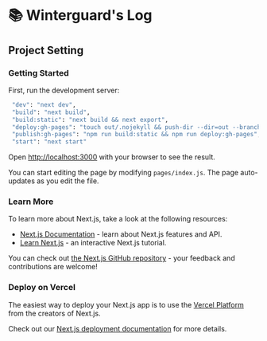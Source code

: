 # 📚 Winterguard's Log

## Project Setting

### Getting Started

First, run the development server:

```bash
 "dev": "next dev",
 "build": "next build",
 "build:static": "next build && next export",
 "deploy:gh-pages": "touch out/.nojekyll && push-dir --dir=out --branch=gh-pages --cleanup",
 "publish:gh-pages": "npm run build:static && npm run deploy:gh-pages",
 "start": "next start"
```

Open [http://localhost:3000](http://localhost:3000) with your browser to see the result.

You can start editing the page by modifying `pages/index.js`. The page auto-updates as you edit the file.

### Learn More

To learn more about Next.js, take a look at the following resources:

- [Next.js Documentation](https://nextjs.org/docs) - learn about Next.js features and API.
- [Learn Next.js](https://nextjs.org/learn) - an interactive Next.js tutorial.

You can check out [the Next.js GitHub repository](https://github.com/vercel/next.js/) - your feedback and contributions are welcome!

### Deploy on Vercel

The easiest way to deploy your Next.js app is to use the [Vercel Platform](https://vercel.com/import?utm_medium=default-template&filter=next.js&utm_source=create-next-app&utm_campaign=create-next-app-readme) from the creators of Next.js.

Check out our [Next.js deployment documentation](https://nextjs.org/docs/deployment) for more details.

